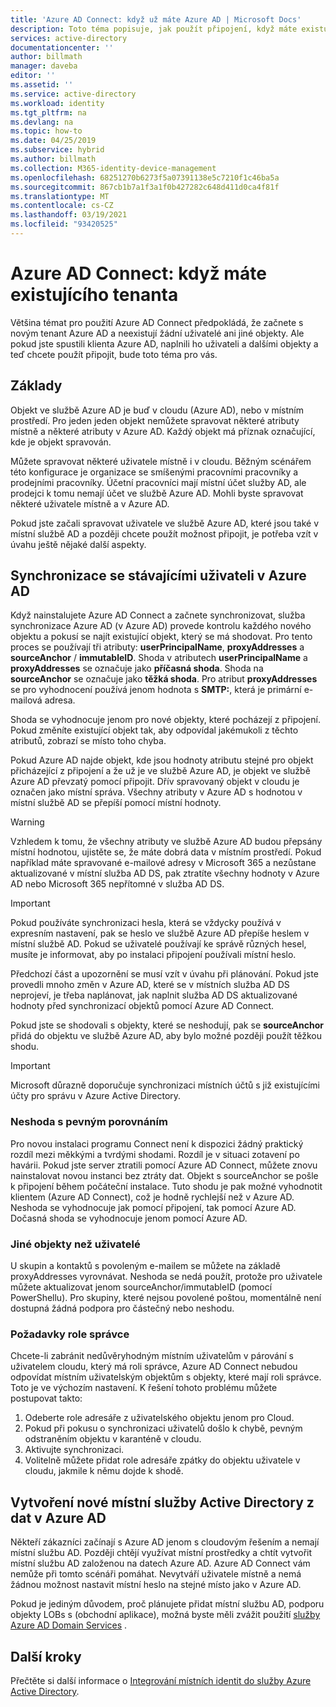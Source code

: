 ```yaml
---
title: 'Azure AD Connect: když už máte Azure AD | Microsoft Docs'
description: Toto téma popisuje, jak použít připojení, když máte existujícího tenanta Azure AD.
services: active-directory
documentationcenter: ''
author: billmath
manager: daveba
editor: ''
ms.assetid: ''
ms.service: active-directory
ms.workload: identity
ms.tgt_pltfrm: na
ms.devlang: na
ms.topic: how-to
ms.date: 04/25/2019
ms.subservice: hybrid
ms.author: billmath
ms.collection: M365-identity-device-management
ms.openlocfilehash: 68251270b6273f5a07391138e5c7210f1c46ba5a
ms.sourcegitcommit: 867cb1b7a1f3a1f0b427282c648d411d0ca4f81f
ms.translationtype: MT
ms.contentlocale: cs-CZ
ms.lasthandoff: 03/19/2021
ms.locfileid: "93420525"
---
```

# <a name="azure-ad-connect-when-you-have-an-existing-tenant"></a>Azure AD Connect: když máte existujícího tenanta
Většina témat pro použití Azure AD Connect předpokládá, že začnete s novým tenant Azure AD a neexistují žádní uživatelé ani jiné objekty. Ale pokud jste spustili klienta Azure AD, naplnili ho uživateli a dalšími objekty a teď chcete použít připojit, bude toto téma pro vás.

## <a name="the-basics"></a>Základy
Objekt ve službě Azure AD je buď v cloudu (Azure AD), nebo v místním prostředí. Pro jeden jeden objekt nemůžete spravovat některé atributy místně a některé atributy v Azure AD. Každý objekt má příznak označující, kde je objekt spravován.

Můžete spravovat některé uživatele místně i v cloudu. Běžným scénářem této konfigurace je organizace se smíšenými pracovními pracovníky a prodejními pracovníky. Účetní pracovníci mají místní účet služby AD, ale prodejci k tomu nemají účet ve službě Azure AD. Mohli byste spravovat některé uživatele místně a v Azure AD.

Pokud jste začali spravovat uživatele ve službě Azure AD, které jsou také v místní službě AD a později chcete použít možnost připojit, je potřeba vzít v úvahu ještě nějaké další aspekty.

## <a name="sync-with-existing-users-in-azure-ad"></a>Synchronizace se stávajícími uživateli v Azure AD
Když nainstalujete Azure AD Connect a začnete synchronizovat, služba synchronizace Azure AD (v Azure AD) provede kontrolu každého nového objektu a pokusí se najít existující objekt, který se má shodovat. Pro tento proces se používají tři atributy: **userPrincipalName**, **proxyAddresses** a **sourceAnchor** / **immutableID**. Shoda v atributech **userPrincipalName** a **proxyAddresses** se označuje jako **příčasná shoda**. Shoda na **sourceAnchor** se označuje jako **těžká shoda**. Pro atribut **proxyAddresses** se pro vyhodnocení používá jenom hodnota s **SMTP:**, která je primární e-mailová adresa.

Shoda se vyhodnocuje jenom pro nové objekty, které pocházejí z připojení. Pokud změníte existující objekt tak, aby odpovídal jakémukoli z těchto atributů, zobrazí se místo toho chyba.

Pokud Azure AD najde objekt, kde jsou hodnoty atributu stejné pro objekt přicházející z připojení a že už je ve službě Azure AD, je objekt ve službě Azure AD převzatý pomocí připojit. Dřív spravovaný objekt v cloudu je označen jako místní správa. Všechny atributy v Azure AD s hodnotou v místní službě AD se přepíší pomocí místní hodnoty.

> [!WARNING]
> Vzhledem k tomu, že všechny atributy ve službě Azure AD budou přepsány místní hodnotou, ujistěte se, že máte dobrá data v místním prostředí. Pokud například máte spravované e-mailové adresy v Microsoft 365 a nezůstane aktualizované v místní služba AD DS, pak ztratíte všechny hodnoty v Azure AD nebo Microsoft 365 nepřítomné v služba AD DS.

> [!IMPORTANT]
> Pokud používáte synchronizaci hesla, která se vždycky používá v expresním nastavení, pak se heslo ve službě Azure AD přepíše heslem v místní službě AD. Pokud se uživatelé používají ke správě různých hesel, musíte je informovat, aby po instalaci připojení používali místní heslo.

Předchozí část a upozornění se musí vzít v úvahu při plánování. Pokud jste provedli mnoho změn v Azure AD, které se v místních služba AD DS neprojeví, je třeba naplánovat, jak naplnit služba AD DS aktualizované hodnoty před synchronizací objektů pomocí Azure AD Connect.

Pokud jste se shodovali s objekty, které se neshodují, pak se **sourceAnchor** přidá do objektu ve službě Azure AD, aby bylo možné později použít těžkou shodu.

>[!IMPORTANT]
> Microsoft důrazně doporučuje synchronizaci místních účtů s již existujícími účty pro správu v Azure Active Directory.

### <a name="hard-match-vs-soft-match"></a>Neshoda s pevným porovnáním
Pro novou instalaci programu Connect není k dispozici žádný praktický rozdíl mezi měkkými a tvrdými shodami. Rozdíl je v situaci zotavení po havárii. Pokud jste server ztratili pomocí Azure AD Connect, můžete znovu nainstalovat novou instanci bez ztráty dat. Objekt s sourceAnchor se pošle k připojení během počáteční instalace. Tuto shodu je pak možné vyhodnotit klientem (Azure AD Connect), což je hodně rychlejší než v Azure AD. Neshoda se vyhodnocuje jak pomocí připojení, tak pomocí Azure AD. Dočasná shoda se vyhodnocuje jenom pomocí Azure AD.

### <a name="other-objects-than-users"></a>Jiné objekty než uživatelé
U skupin a kontaktů s povoleným e-mailem se můžete na základě proxyAddresses vyrovnávat. Neshoda se nedá použít, protože pro uživatele můžete aktualizovat jenom sourceAnchor/immutableID (pomocí PowerShellu). Pro skupiny, které nejsou povolené poštou, momentálně není dostupná žádná podpora pro částečný nebo neshodu.

### <a name="admin-role-considerations"></a>Požadavky role správce
Chcete-li zabránit nedůvěryhodným místním uživatelům v párování s uživatelem cloudu, který má roli správce, Azure AD Connect nebudou odpovídat místním uživatelským objektům s objekty, které mají roli správce. Toto je ve výchozím nastavení. K řešení tohoto problému můžete postupovat takto:

1.  Odeberte role adresáře z uživatelského objektu jenom pro Cloud.
2.  Pokud při pokusu o synchronizaci uživatelů došlo k chybě, pevným odstraněním objektu v karanténě v cloudu.
3.  Aktivujte synchronizaci.
4.  Volitelně můžete přidat role adresáře zpátky do objektu uživatele v cloudu, jakmile k němu dojde k shodě.



## <a name="create-a-new-on-premises-active-directory-from-data-in-azure-ad"></a>Vytvoření nové místní služby Active Directory z dat v Azure AD
Někteří zákazníci začínají s Azure AD jenom s cloudovým řešením a nemají místní službu AD. Později chtějí využívat místní prostředky a chtít vytvořit místní službu AD založenou na datech Azure AD. Azure AD Connect vám nemůže při tomto scénáři pomáhat. Nevytváří uživatele místně a nemá žádnou možnost nastavit místní heslo na stejné místo jako v Azure AD.

Pokud je jediným důvodem, proč plánujete přidat místní službu AD, podporu objekty LOBs s (obchodní aplikace), možná byste měli zvážit použití [služby Azure AD Domain Services](../../active-directory-domain-services/index.yml) .

## <a name="next-steps"></a>Další kroky
Přečtěte si další informace o [Integrování místních identit do služby Azure Active Directory](whatis-hybrid-identity.md).
